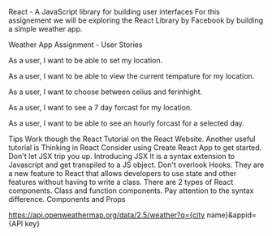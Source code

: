 React - A JavaScript library for building user interfaces
For this assignement we will be exploring the React Library by Facebook by building a simple weather app.

Weather App Assignment - User Stories

As a user, I want to be able to set my location.

As a user, I want to be able to view the current tempature for my location.

As a user, I want to choose between celius and ferinhight.

As a user, I want to see a 7 day forcast for my location.

As a user, I want to be able to see an hourly forcast for a selected day.



Tips
Work though the React Tutorial on the React Website.
Another useful tutorial is Thinking in React
Consider using Create React App to get started.
Don't let JSX trip you up. Introducing JSX It is a syntax extension to Javascript and get transpiled to a JS object.
Don't overlook Hooks. They are a new feature to React that allows developers to use state and other features without having to write a class.
There are 2 types of React components. Class and function components. Pay attention to the syntax difference. Components and Props

https://api.openweathermap.org/data/2.5/weather?q={city name}&appid={API key}